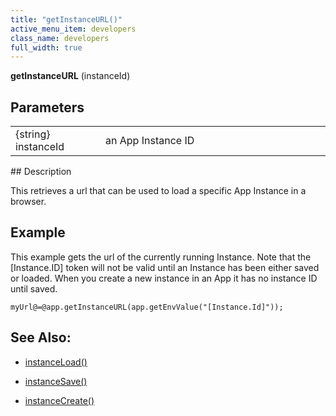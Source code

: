```yaml
---
title: "getInstanceURL()"
active_menu_item: developers
class_name: developers
full_width: true
---
```



**getInstanceURL** (instanceId)

## Parameters

<table>
<tr>
<td width="136">
{string} instanceId

</td>
<td width="22">
</td>
<td width="722">
an App Instance ID

</td>
</tr>
</table>
## Description

This retrieves a url that can be used to load a specific App Instance in a browser.

## Example

This example gets the url of the currently running Instance. Note that the [Instance.ID] token will not be valid until an Instance has been either saved or loaded. When you create a new instance in an App it has no instance ID until saved.

    myUrl@=@app.getInstanceURL(app.getEnvValue("[Instance.Id]"));
   

## See Also:

 - [instanceLoad()](../instance-data-functions/instanceload)

 - [instanceSave()](../instance-data-functions/instancesave)

 - [instanceCreate()](../instance-data-functions/instancecreate)

